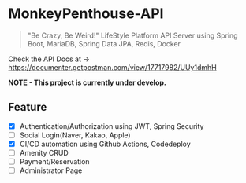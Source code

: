 # MonkeyPenthouse-API

> "Be Crazy, Be Weird!" LifeStyle Platform API Server using Spring Boot, MariaDB, Spring Data JPA, Redis, Docker

Check the API Docs at -> https://documenter.getpostman.com/view/17717982/UUy1dmhH

**NOTE - This project is currently under develop.**

## Feature
- [X] Authentication/Authorization using JWT, Spring Security
- [ ] Social Login(Naver, Kakao, Apple)
- [X] CI/CD automation using Github Actions, Codedeploy
- [ ] Amenity CRUD
- [ ] Payment/Reservation
- [ ] Administrator Page
